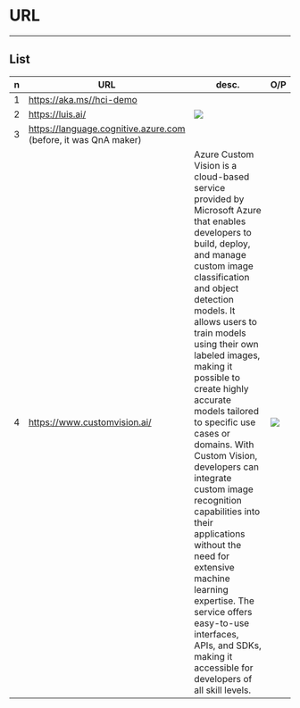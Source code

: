 # URL

---

## List
|n|URL|desc.|O/P|
|-|---|-----|---|
|1|https://aka.ms//hci-demo|
|2|https://luis.ai/|<img src="https://i.imgur.com/QDp1hds.png">
|3|https://language.cognitive.azure.com<br/>(before, it was QnA maker)
|4|https://www.customvision.ai/|Azure Custom Vision is a cloud-based service provided by Microsoft Azure that enables developers to build, deploy, and manage custom image classification and object detection models. It allows users to train models using their own labeled images, making it possible to create highly accurate models tailored to specific use cases or domains. With Custom Vision, developers can integrate custom image recognition capabilities into their applications without the need for extensive machine learning expertise. The service offers easy-to-use interfaces, APIs, and SDKs, making it accessible for developers of all skill levels.|<img src="https://i.imgur.com/3AJfxKy.png">|

